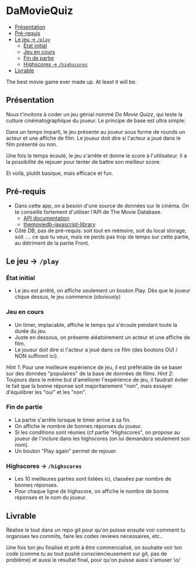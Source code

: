 # DaMovieQuiz

<!-- START doctoc generated TOC please keep comment here to allow auto update -->
<!-- DON'T EDIT THIS SECTION, INSTEAD RE-RUN doctoc TO UPDATE -->

- [Présentation](#pr%C3%A9sentation)
- [Pré-requis](#pr%C3%A9-requis)
- [Le jeu → `/play`](#le-jeu-%E2%86%92-play)
  - [État initial](#%C3%A9tat-initial)
  - [Jeu en cours](#jeu-en-cours)
  - [Fin de partie](#fin-de-partie)
  - [Highscores → `/highscores`](#highscores-%E2%86%92-highscores)
- [Livrable](#livrable)

<!-- END doctoc generated TOC please keep comment here to allow auto update -->

The best movie game ever made up. At least it will be.

## Présentation

Nous t'invitons à coder un jeu génial nommé _Da Movie Quizz_, qui teste la culture cinématographique du joueur. Le principe de base est ultra simple:

Dans un temps imparti, le jeu présente au joueur sous forme de rounds un acteur et une affiche de film. Le joueur doit dire si l'acteur a joué dans le film présenté ou non.

Une fois le temps écoulé, le jeu s'arrête et donne le score à l'utilisateur. Il a la possibilité de rejouer pour tenter de battre son meilleur score.

Et voilà, plutôt basique, mais efficace et fun.

## Pré-requis

- Dans cette app, on a besoin d'une source de données sur le cinéma.
  On te conseille fortement d'utiliser l'API de The Movie Database.
  - [API documentation](https://www.themoviedb.org/documentation/api)
  - [themoviedb-javascript-library](https://github.com/cavestri/themoviedb-javascript-library/)
- Côté DB, pas de pré-requis: soit tout en mémoire, soit du local storage, soit .... ce que tu veux, mais ne perds pas trop de temps sur cette partie, au détriment de la partie Front.

## Le jeu → `/play`

### État initial

- Le jeu est arrêté, on affiche seulement un bouton Play. Dès que le joueur clique dessus, le jeu commence (obviously)

### Jeu en cours

- Un timer, implacable, affiche le temps qui s'écoule pendant toute la durée du jeu.
- Juste en dessous, on présente aléatoirement un acteur et une affiche de film.
- Le joueur doit dire si l'acteur a joué dans ce film (des boutons OUI / NON suffiront ici).

_Hint 1_: Pour une meilleure expérience de jeu, il est préférable de se baser sur des données "populaires" de la base de données de films.
_Hint 2_: Toujours dans le même but d'améliorer l'expérience de jeu, il faudrait éviter le fait que la bonne réponse soit majoritairement "non", mais essayer d'équilibrer les "oui" et les "non".

### Fin de partie

- La partie s'arrête lorsque le timer arrive à sa fin.
- On affiche le nombre de bonnes réponses du joueur.
- Si les conditions sont réunies (cf partie "Highscores", on propose au joueur de l'inclure dans les highscores (on lui demandera seulement son nom).
- Un bouton "Play again" permet de rejouer.

### Highscores → `/highscores`

- Les 10 meilleures parties sont listées ici, classées par nombre de bonnes réponses.
- Pour chaque ligne de highscore, on affiche le nombre de bonne réponses et le nom du joueur.

## Livrable

Réalise le tout dans un repo git pour qu'on puisse ensuite voir comment tu organises tes commits, faire les codes reviews nécessaires, etc..

Une fois ton jeu finalisé et prêt à être commercialisé, on souhaite voir ton code (comme tu as tout pushé consciencieusement sur git, pas de problème) et aussi le résultat final, pour qu'on puisse aussi s'amuser \o/
